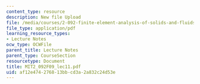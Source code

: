 ```yaml
---
content_type: resource
description: New file Upload
file: /media/courses/2-092-finite-element-analysis-of-solids-and-fluids-i-fall-2009/af12e474276813bbcd3a2a832c24d53e_MIT2_092F09_lec11.pdf
file_type: application/pdf
learning_resource_types:
- Lecture Notes
ocw_type: OCWFile
parent_title: Lecture Notes
parent_type: CourseSection
resourcetype: Document
title: MIT2_092F09_lec11.pdf
uid: af12e474-2768-13bb-cd3a-2a832c24d53e
---
```

